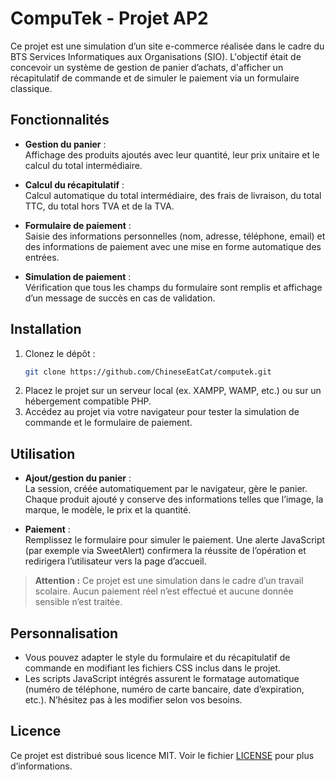 # CompuTek - Projet AP2

Ce projet est une simulation d’un site e-commerce réalisée dans le cadre du BTS Services Informatiques aux Organisations (SIO). L'objectif était de concevoir un système de gestion de panier d’achats, d'afficher un récapitulatif de commande et de simuler le paiement via un formulaire classique.

## Fonctionnalités

- **Gestion du panier** :  
  Affichage des produits ajoutés avec leur quantité, leur prix unitaire et le calcul du total intermédiaire.

- **Calcul du récapitulatif** :  
  Calcul automatique du total intermédiaire, des frais de livraison, du total TTC, du total hors TVA et de la TVA.

- **Formulaire de paiement** :  
  Saisie des informations personnelles (nom, adresse, téléphone, email) et des informations de paiement avec une mise en forme automatique des entrées.

- **Simulation de paiement** :  
  Vérification que tous les champs du formulaire sont remplis et affichage d’un message de succès en cas de validation.

## Installation

1. Clonez le dépôt :
    ```bash
    git clone https://github.com/ChineseEatCat/computek.git
    ```
2. Placez le projet sur un serveur local (ex. XAMPP, WAMP, etc.) ou sur un hébergement compatible PHP.
3. Accédez au projet via votre navigateur pour tester la simulation de commande et le formulaire de paiement.

## Utilisation

- **Ajout/gestion du panier** :  
  La session, créée automatiquement par le navigateur, gère le panier. Chaque produit ajouté y conserve des informations telles que l’image, la marque, le modèle, le prix et la quantité.

- **Paiement** :  
  Remplissez le formulaire pour simuler le paiement. Une alerte JavaScript (par exemple via SweetAlert) confirmera la réussite de l’opération et redirigera l’utilisateur vers la page d’accueil.

> **Attention :** Ce projet est une simulation dans le cadre d’un travail scolaire. Aucun paiement réel n’est effectué et aucune donnée sensible n’est traitée.

## Personnalisation

- Vous pouvez adapter le style du formulaire et du récapitulatif de commande en modifiant les fichiers CSS inclus dans le projet.
- Les scripts JavaScript intégrés assurent le formatage automatique (numéro de téléphone, numéro de carte bancaire, date d’expiration, etc.). N’hésitez pas à les modifier selon vos besoins.

## Licence

Ce projet est distribué sous licence MIT. Voir le fichier [LICENSE](LICENSE) pour plus d’informations.

